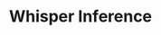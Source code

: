 ---
title: Whisper Inference
emoji: 🔥
colorFrom: pink
colorTo: blue
sdk: docker
pinned: false
app_port: 7860
---